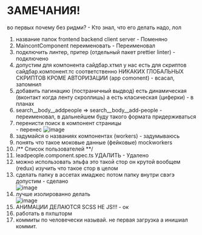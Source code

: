 <h1>ЗАМЕЧАНИЯ!</h1>

во первых почему без ридми?  - Кто знал, что его делать надо, лол


1. название папок frontend backend client server - Поменяно
2. MaincontComponent переименовать - Переименовал
3. подключить линтер, притер (отдельный пакет prettier linter) - подключено
4. допустим для компонента сайдбар.хтмл у нас есть для скриптов сайдбар.компонент.тс соответственно НИКАКИХ ГЛОБАЛЬНЫХ СКРИПТОВ КРОМЕ АВТОРИЗАЦИИ (app comonent) - всасал, запомнил
5. добавить пагинацию (постраничный выдвод) есть динамическая (вконтакт когда ленту скроллишь) а есть класическая (циферки) - в планах
6. search__body__addpeople => search__body__add-people - переименовал, в дальнейшем буду такого формата придерживаться
7. перенисти поиск в компонент страницы <br/>  - перенес ![image](https://github.com/Ebasosinsa/AngularLaravel/assets/78543687/f415560d-f25d-4e36-9499-0bb9c7dee345)  <br/> 
8. задумайся о названиях компонентах (workers) - задумываюсь
9. понять что такое моковые данные (фейковые) mockworkers
10. /** Список пользователей **/
11. leadpeople.component.spec.ts УДАЛИТЬ - Удалено
12. можно использовать эльфа это такой стор он крутой  вообщем (redux) изучить что такое стор в целом
13. сделать папку в ассетах имаджес потом папку внутри свэгэ допустим   - сделано  <br/>  ![image](https://github.com/Ebasosinsa/AngularLaravel/assets/78543687/db61e2d7-7ff7-4d03-b823-c9fa7351dd7d) 
14. лучше изолированно делать   <br/>  ![image](https://github.com/Ebasosinsa/AngularLaravel/assets/78543687/8c26ce0f-e74b-432e-98fb-09e90c9bff89)  
15. АНИМАЦИИ ДЕЛАЮТСЯ SCSS НЕ JS!!! - ок
16. работать в пхпшторм
17. коммиты по человечески называй. не первая загрузка а инишиал коммит.
